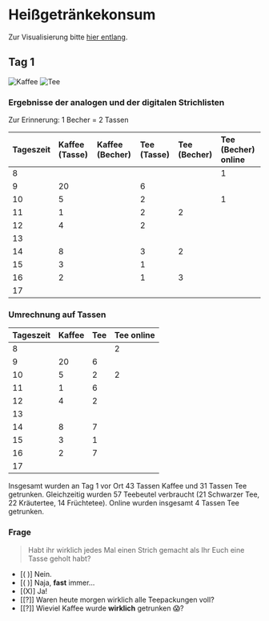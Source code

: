 <!-- 

language: de

narrator: Deutsch Female

-->

# Heißgetränkekonsum

Zur Visualisierung bitte [hier entlang](https://liascript.github.io/course/?https://raw.githubusercontent.com/JulianeRoeder/Heissgetraenke/main/README.md).

## Tag 1

![Kaffee](https://upload.wikimedia.org/wikipedia/commons/f/f2/Coffee-563797.jpg)
![Tee](https://upload.wikimedia.org/wikipedia/commons/0/04/Tea_in_different_grade_of_fermentation.jpg)

### Ergebnisse der analogen und der digitalen Strichlisten

Zur Erinnerung: 1 Becher = 2 Tassen

| Tageszeit | Kaffee (Tasse) | Kaffee (Becher) | Tee (Tasse) | Tee (Becher) | Tee (Becher) online |
|:--- |:--- |:--- |:--- |:--- |:--- |
| 8   |     |     |     |     | 1   |
| 9   | 20  |     | 6   |     |     |
| 10  | 5   |     | 2   |     | 1   |
| 11  | 1   |     | 2   | 2   |     |
| 12  | 4   |     | 2   |     |     |
| 13  |     |     |     |     |     |
| 14  | 8   |     | 3   | 2   |     |
| 15  | 3   |     | 1   |     |     |
| 16  | 2   |     | 1   | 3   |     |
| 17  |     |     |     |     |     |


### Umrechnung auf Tassen

| Tageszeit | Kaffee | Tee | Tee online |
|:--------- |:------ |:--- |:---------- |
| 8         |        |     | 2          | 
| 9         | 20     | 6   |            |
| 10        | 5      | 2   | 2          |
| 11        | 1      | 6   |            |
| 12        | 4      | 2   |            |
| 13        |        |     |            |
| 14        | 8      | 7   |            |
| 15        | 3      | 1   |            |
| 16        | 2      | 7   |            |
| 17        |        |     |            |

Insgesamt wurden an Tag 1 vor Ort 43 Tassen Kaffee und 31 Tassen Tee getrunken. Gleichzeitig wurden 57 Teebeutel verbraucht (21 Schwarzer Tee, 22 Kräutertee, 14 Früchtetee). Online wurden insgesamt 4 Tassen Tee getrunken.

### Frage
> Habt ihr wirklich jedes Mal einen Strich gemacht als Ihr Euch eine Tasse geholt habt?
<!-- data-randomize data-max-trials="3" data-show-solution-button="0"-->
- [( )] Nein.
- [( )] Naja, **fast** immer...
- [(X)] Ja!
- [[?]] Waren heute morgen wirklich alle Teepackungen voll?
- [[?]] Wieviel Kaffee wurde **wirklich** getrunken 😱?



